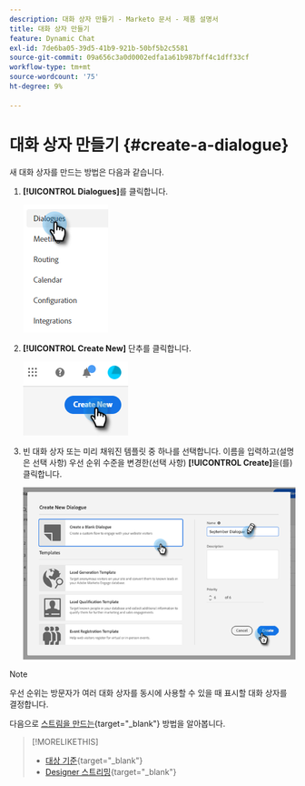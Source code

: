 ```yaml
---
description: 대화 상자 만들기 - Marketo 문서 - 제품 설명서
title: 대화 상자 만들기
feature: Dynamic Chat
exl-id: 7de6ba05-39d5-41b9-921b-50bf5b2c5581
source-git-commit: 09a656c3a0d0002edfa1a61b987bff4c1dff33cf
workflow-type: tm+mt
source-wordcount: '75'
ht-degree: 9%

---
```


# 대화 상자 만들기 {#create-a-dialogue}

새 대화 상자를 만드는 방법은 다음과 같습니다.

1. **[!UICONTROL Dialogues]**&#x200B;를 클릭합니다.

   ![](assets/create-a-dialogue-1.png)

1. **[!UICONTROL Create New]** 단추를 클릭합니다.

   ![](assets/create-a-dialogue-2.png)

1. 빈 대화 상자 또는 미리 채워진 템플릿 중 하나를 선택합니다. 이름을 입력하고(설명은 선택 사항) 우선 순위 수준을 변경한(선택 사항) **[!UICONTROL Create]**&#x200B;을(를) 클릭합니다.

   ![](assets/create-a-dialogue-3.png)

>[!NOTE]
>
>우선 순위는 방문자가 여러 대화 상자를 동시에 사용할 수 있을 때 표시할 대화 상자를 결정합니다.

다음으로 [스트림을 만드는](/help/marketo/product-docs/demand-generation/dynamic-chat/automated-chat/stream-designer.md#create-a-stream){target="_blank"} 방법을 알아봅니다.

>[!MORELIKETHIS]
>
>* [대상 기준](/help/marketo/product-docs/demand-generation/dynamic-chat/automated-chat/audience-criteria.md){target="_blank"}
>* [Designer 스트리밍](/help/marketo/product-docs/demand-generation/dynamic-chat/automated-chat/stream-designer.md){target="_blank"}
